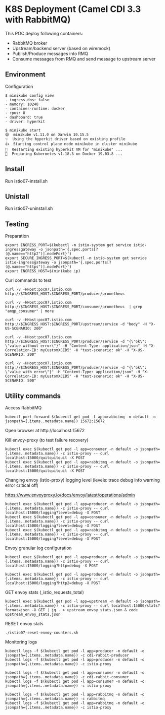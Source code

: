 # K8S Deployment (Camel CDI 3.3 with RabbitMQ)

This POC deploy following containers:

- RabbitMQ broker
- Upstream/backend server (based on wiremock)
- Publish/Produce messages into RMQ
- Consume messages from RMQ and send message to upstream server

## Environment
Configuration
```
$ minikube config view
- ingress-dns: false
- memory: 10240
- container-runtime: docker
- cpus: 8
- dashboard: true
- driver: hyperkit
```

```
$ minikube start
😄  minikube v1.11.0 on Darwin 10.15.5
✨  Using the hyperkit driver based on existing profile
👍  Starting control plane node minikube in cluster minikube
🔄  Restarting existing hyperkit VM for "minikube" ...
🐳  Preparing Kubernetes v1.18.3 on Docker 19.03.8 ...
```

## Install
Run istio07-install.sh

## Unistall
Run istio07-uninstall.sh

## Testing

Preparation

```
export INGRESS_PORT=$(kubectl -n istio-system get service istio-ingressgateway -o jsonpath='{.spec.ports[?(@.name=="http2")].nodePort}')
export SECURE_INGRESS_PORT=$(kubectl -n istio-system get service istio-ingressgateway -o jsonpath='{.spec.ports[?(@.name=="https")].nodePort}')
export INGRESS_HOST=$(minikube ip)
````

Curl commands to test

```
curl -v -HHost:poc07.istio.com http://$INGRESS_HOST:$INGRESS_PORT/producer/prometheus

curl -v -HHost:poc07.istio.com http://$INGRESS_HOST:$INGRESS_PORT/consumer/prometheus  | grep "amqp_consumer" | more

curl -v -HHost:poc07.istio.com http://$INGRESS_HOST:$INGRESS_PORT/upstream/service -d "body" -H "X-US-SCENARIO: 200" 

curl -v -HHost:poc07.istio.com http://$INGRESS_HOST:$INGRESS_PORT/producer/service -d "{\"ok\": \"value without error\"}" -H "Content-Type: application/json" -H "X-Correlation-ID: myCustomXCID5" -H "test-scenario: ok" -H "X-US-SCENARIO: 200" 

curl -v -HHost:poc07.istio.com http://$INGRESS_HOST:$INGRESS_PORT/producer/service -d "{\"ok\": \"value with error\"}" -H "Content-Type: application/json" -H "X-Correlation-ID: myCustomXCID5" -H "test-scenario: ok" -H "X-US-SCENARIO: 500" 
```

## Utility commands

Access RabbitMQ
```
kubectl port-forward $(kubectl get pod -l app=rabbitmq -n default -o jsonpath={.items..metadata.name}) 15672:15672
```
Open browser at http://localhost:15672


Kill envoy-proxy (to test failure recovery)

```
kubectl exec $(kubectl get pod -l app=consumer -n default -o jsonpath={.items..metadata.name}) -c istio-proxy -- curl localhost:15000/quitquitquit -X POST
kubectl exec $(kubectl get pod -l app=rabbitmq -n default -o jsonpath={.items..metadata.name}) -c istio-proxy -- curl localhost:15000/quitquitquit -X POST
```

Changing envoy (istio-proxy) logging level (levels: trace debug info warning error critical off)

https://www.envoyproxy.io/docs/envoy/latest/operations/admin
```
kubectl exec $(kubectl get pod -l app=producer -n default -o jsonpath={.items..metadata.name}) -c istio-proxy -- curl localhost:15000/logging?level=debug -X POST
kubectl exec $(kubectl get pod -l app=consumer -n default -o jsonpath={.items..metadata.name}) -c istio-proxy -- curl localhost:15000/logging?level=debug -X POST
kubectl exec $(kubectl get pod -l app=rabbitmq -n default -o jsonpath={.items..metadata.name}) -c istio-proxy -- curl localhost:15000/logging?level=debug -X POST
```

Envoy granular log configuration

```
kubectl exec $(kubectl get pod -l app=producer -n default -o jsonpath={.items..metadata.name}) -c istio-proxy -- curl localhost:15000/logging?http=debug -X POST

kubectl exec $(kubectl get pod -l app=producer -n default -o jsonpath={.items..metadata.name}) -c istio-proxy -- curl localhost:15000/logging?http2=debug -X POST
```


GET envoy stats (_istio_requests_total)

```
kubectl exec $(kubectl get pod -l app=upstream -n default -o jsonpath={.items..metadata.name}) -c istio-proxy -- curl localhost:15000/stats?format=json -X GET | jq . > upstream_envoy_stats.json & code upstream_envoy_stats.json
```

RESET envoy stats 

```
./istio07-reset-envoy-counters.sh
```



Monitoring logs

```
kubectl logs -f $(kubectl get pod -l app=producer -n default -o jsonpath={.items..metadata.name}) -c cdi-rabbit-producer
kubectl logs -f $(kubectl get pod -l app=producer -n default -o jsonpath={.items..metadata.name}) -c istio-proxy

kubectl logs -f $(kubectl get pod -l app=consumer -n default -o jsonpath={.items..metadata.name}) -c cdi-rabbit-consumer
kubectl logs -f $(kubectl get pod -l app=consumer -n default -o jsonpath={.items..metadata.name}) -c istio-proxy

kubectl logs -f $(kubectl get pod -l app=rabbitmq -n default -o jsonpath={.items..metadata.name}) -c rabbitmq
kubectl logs -f $(kubectl get pod -l app=rabbitmq -n default -o jsonpath={.items..metadata.name}) -c istio-proxy
```

